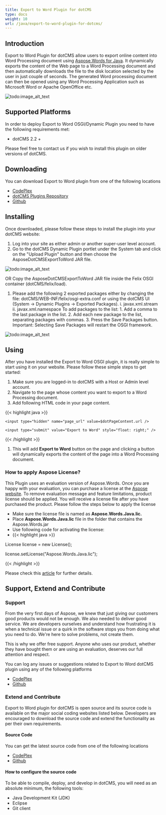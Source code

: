 ```yaml
---
title: Export to Word Plugin for dotCMS
type: docs
weight: 10
url: /java/export-to-word-plugin-for-dotcms/
---
```


## **Introduction**
Export to Word Plugin for dotCMS allow users to export online content into Word Processing document using [Aspose.Words for Java](http://www.aspose.com/java/word-component.aspx). It dynamically exports the content of the Web page to a Word Processing document and then automatically downloads the file to the disk location selected by the user in just couple of seconds. The generated Word processing document can then be opened using any Word Processing Application such as Microsoft Word or Apache OpenOffice etc.

![todo:image_alt_text](http://i.imgur.com/aqlE55d.png)
## **Supported Platforms**
In order to deploy Export to Word OSGI/Dynamic Plugin you need to have the following requirements met:

- dotCMS 2.2 +

Please feel free to contact us if you wish to install this plugin on older versions of dotCMS.
## **Downloading**
You can download Export to Word plugin from one of the following locations

- [CodePlex ](https://asposewordsdotcms.codeplex.com/releases/view/620882)
- [dotCMS Plugins Repository ](http://dotcms.com/plugins/export-to-word)
- [Github](https://github.com/aspose-words/Aspose.Words-for-Java/releases/tag/Aspose-dotCMS-Export-To-Word-v1.0.0)
## **Installing**
Once downloaded, please follow these steps to install the plugin into your dotCMS website:

1. Log into your site as either admin or another super-user level account.
1. Go to the dotCMS Dynamic Plugin portlet under the System tab and click on the "Upload Plugin" button and then choose the AsposeDotCMSExportToWord JAR file. 

![todo:image_alt_text](http://i.imgur.com/7dhmMs3.png)


OR
Copy the AsposeDotCMSExportToWord JAR file inside the Felix OSGI container (dotCMS/felix/load).

1. Please add the following 2 exported packages either by changing the file: dotCMS/WEB-INF/felix/osgi-extra.conf or using the dotCMS UI (System -> Dynamic Plugins -> Exported Packages).
   i. javax.xml.stream
   ii. javax.xml.namespace
   To add packages to the list:
       1. Add a comma to the last package in the list.
   2. Add each new package to the list, separating packages with commas.
   3. Press the Save Packages button.
   Important: Selecting Save Packages will restart the OSGI framework. 

![todo:image_alt_text](http://i.imgur.com/8fOyDLN.png)
## **Using**
After you have installed the Export to Word OSGI plugin, it is really simple to start using it on your website. Please follow these simple steps to get started:

1. Make sure you are logged-in to dotCMS with a Host or Admin level account.
1. Navigate to the page whose content you want to export to a Word Processing document.
1. Add following HTML code in your page content. 

{{< highlight java >}}

 <form action="/app/exporttoword" method="POST">

    <input type="hidden" name="page_url" value=$dotPageContent.url />

    <input type="submit" value="Export to Word" style="float: right;" />

</form>

{{< /highlight >}}

1. This will add **Export to Word** button on the page and clicking a button will dynamically exports the content of the page into a Word Processing document.
### **How to apply Aspose License?**
This Plugin uses an evaluation version of Aspose.Words. Once you are happy with your evaluation, you can purchase a license at the [Aspose website](http://www.aspose.com/purchase/default.aspx).
To remove evaluation message and feature limitations, product license should be applied. You will receive a license file after you have purchased the product. Please follow the steps below to apply the license

- Make sure the license file is named as **Aspose.Words.Java.lic.**
- Place **Aspose.Words.Java.lic** file in the folder that contains the Aspose.Words.jar
- Use following code for activating the license:
- {{< highlight java >}}

 License license = new License();

license.setLicense("Aspose.Words.Java.lic");

{{< /highlight >}}

Please check this [article](http://www.aspose.com/docs/display/wordsjava/Applying+a+License) for further details.
## **Support, Extend and Contribute**
### **Support**
From the very first days of Aspose, we knew that just giving our customers good products would not be enough. We also needed to deliver good service. We are developers ourselves and understand how frustrating it is when a technical issue or a quirk in the software stops you from doing what you need to do. We're here to solve problems, not create them.

This is why we offer free support. Anyone who uses our product, whether they have bought them or are using an evaluation, deserves our full attention and respect.

You can log any issues or suggestions related to Export to Word dotCMS plugin using any of the following platforms

- [CodePlex ](https://asposewordsdotcms.codeplex.com/workitem/list/basic)
- [Github ](https://github.com/aspose-words/Aspose.Words-for-Java/issues)
### **Extend and Contribute**
Export to Word plugin for dotCMS is open source and its source code is available on the major social coding websites listed below. Developers are encouraged to download the source code and extend the functionality as per their own requirements.
#### **Source Code**
You can get the latest source code from one of the following locations

- [CodePlex ](https://asposewordsdotcms.codeplex.com/SourceControl/latest#Aspose.dotCMS.ExportToWord.servlet/)
- [Github ](https://github.com/aspose-words/Aspose.Words-for-Java/tree/master/Plugins/Aspose.Words%20Java%20for%20dotCMS/AsposeDotCMSExportToWord.servlet)
#### **How to configure the source code**
To be able to compile, deploy, and develop in dotCMS, you will need as an absolute minimum, the following tools:

- Java Development Kit (JDK)
- Eclipse
- Git client

